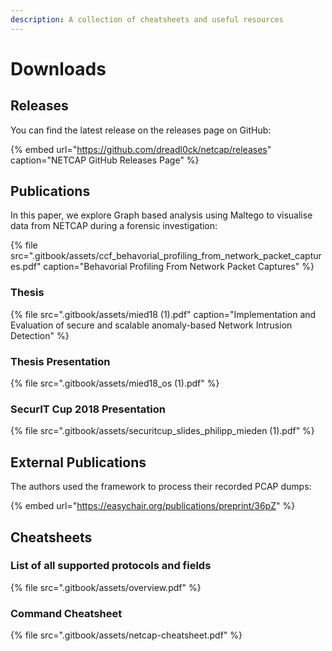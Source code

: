 ```yaml
---
description: A collection of cheatsheets and useful resources
---
```


# Downloads

## Releases

You can find the latest release on the releases page on GitHub:

{% embed url="https://github.com/dreadl0ck/netcap/releases" caption="NETCAP GitHub Releases Page" %}

## Publications

In this paper, we explore Graph based analysis using Maltego to visualise data from NETCAP during a forensic investigation:

{% file src=".gitbook/assets/ccf\_behavorial\_profiling\_from\_network\_packet\_captures.pdf" caption="Behavorial Profiling From Network Packet Captures" %}

### Thesis

{% file src=".gitbook/assets/mied18 \(1\).pdf" caption="Implementation and Evaluation of secure and scalable anomaly-based Network Intrusion Detection" %}

### Thesis Presentation

{% file src=".gitbook/assets/mied18\_os \(1\).pdf" %}

### SecurIT Cup 2018 Presentation

{% file src=".gitbook/assets/securitcup\_slides\_philipp\_mieden \(1\).pdf" %}

## External Publications

The authors used the framework to process their recorded PCAP dumps:

{% embed url="https://easychair.org/publications/preprint/36pZ" %}

## Cheatsheets

### List of all supported protocols and fields

{% file src=".gitbook/assets/overview.pdf" %}

### Command Cheatsheet

{% file src=".gitbook/assets/netcap-cheatsheet.pdf" %}

